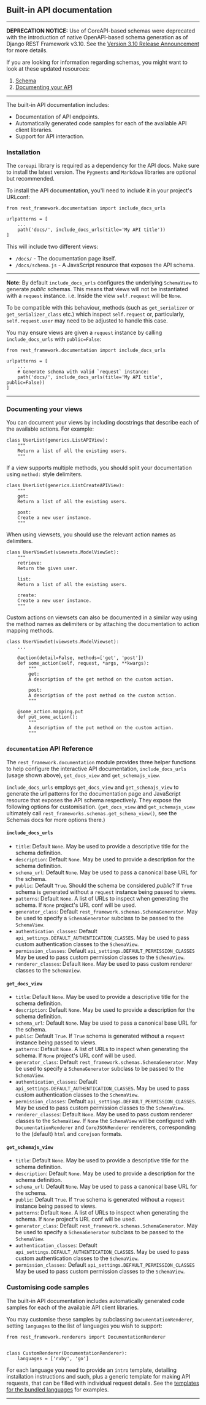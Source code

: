 ## Built-in API documentation

---

**DEPRECATION NOTICE:** Use of CoreAPI-based schemas were deprecated with the introduction of native OpenAPI-based schema generation as of Django REST Framework v3.10. See the [Version 3.10 Release Announcement](../community/3.10-announcement.md) for more details.

If you are looking for information regarding schemas, you might want to look at these updated resources:

1. [Schema](../api-guide/schemas.md)
1. [Documenting your API](../topics/documenting-your-api.md)

---

The built-in API documentation includes:

- Documentation of API endpoints.
- Automatically generated code samples for each of the available API client libraries.
- Support for API interaction.

### Installation

The `coreapi` library is required as a dependency for the API docs. Make sure to install the latest version. The `Pygments` and `Markdown` libraries are optional but recommended.

To install the API documentation, you'll need to include it in your project's URLconf:

```
from rest_framework.documentation import include_docs_urls

urlpatterns = [
    ...
    path('docs/', include_docs_urls(title='My API title'))
]
```

This will include two different views:

- `/docs/` - The documentation page itself.
- `/docs/schema.js` - A JavaScript resource that exposes the API schema.

---

**Note**: By default `include_docs_urls` configures the underlying `SchemaView` to generate _public_ schemas. This means that views will not be instantiated with a `request` instance. i.e. Inside the view `self.request` will be `None`.

To be compatible with this behaviour, methods (such as `get_serializer` or `get_serializer_class` etc.) which inspect `self.request` or, particularly, `self.request.user` may need to be adjusted to handle this case.

You may ensure views are given a `request` instance by calling `include_docs_urls` with `public=False`:

```
from rest_framework.documentation import include_docs_urls

urlpatterns = [
    ...
    # Generate schema with valid `request` instance:
    path('docs/', include_docs_urls(title='My API title', public=False))
]
```

---

### Documenting your views

You can document your views by including docstrings that describe each of the available actions. For example:

```
class UserList(generics.ListAPIView):
    """
    Return a list of all the existing users.
    """
```

If a view supports multiple methods, you should split your documentation using `method:` style delimiters.

```
class UserList(generics.ListCreateAPIView):
    """
    get:
    Return a list of all the existing users.

    post:
    Create a new user instance.
    """
```

When using viewsets, you should use the relevant action names as delimiters.

```
class UserViewSet(viewsets.ModelViewSet):
    """
    retrieve:
    Return the given user.

    list:
    Return a list of all the existing users.

    create:
    Create a new user instance.
    """
```

Custom actions on viewsets can also be documented in a similar way using the method names as delimiters or by attaching the documentation to action mapping methods.

```
class UserViewSet(viewsets.ModelViewset):
    ...

    @action(detail=False, methods=['get', 'post'])
    def some_action(self, request, *args, **kwargs):
        """
        get:
        A description of the get method on the custom action.

        post:
        A description of the post method on the custom action.
        """

    @some_action.mapping.put
    def put_some_action():
        """
        A description of the put method on the custom action.
        """
```

### `documentation` API Reference

The `rest_framework.documentation` module provides three helper functions to help configure the interactive API documentation, `include_docs_urls` (usage shown above), `get_docs_view` and `get_schemajs_view`.

`include_docs_urls` employs `get_docs_view` and `get_schemajs_view` to generate the url patterns for the documentation page and JavaScript resource that exposes the API schema respectively. They expose the following options for customisation. (`get_docs_view` and `get_schemajs_view` ultimately call `rest_frameworks.schemas.get_schema_view()`, see the Schemas docs for more options there.)

#### `include_docs_urls`

- `title`: Default `None`. May be used to provide a descriptive title for the schema definition.
- `description`: Default `None`. May be used to provide a description for the schema definition.
- `schema_url`: Default `None`. May be used to pass a canonical base URL for the schema.
- `public`: Default `True`. Should the schema be considered _public_? If `True` schema is generated without a `request` instance being passed to views.
- `patterns`: Default `None`. A list of URLs to inspect when generating the schema. If `None` project's URL conf will be used.
- `generator_class`: Default `rest_framework.schemas.SchemaGenerator`. May be used to specify a `SchemaGenerator` subclass to be passed to the `SchemaView`.
- `authentication_classes`: Default `api_settings.DEFAULT_AUTHENTICATION_CLASSES`. May be used to pass custom authentication classes to the `SchemaView`.
- `permission_classes`: Default `api_settings.DEFAULT_PERMISSION_CLASSES` May be used to pass custom permission classes to the `SchemaView`.
- `renderer_classes`: Default `None`. May be used to pass custom renderer classes to the `SchemaView`.

#### `get_docs_view`

- `title`: Default `None`. May be used to provide a descriptive title for the schema definition.
- `description`: Default `None`. May be used to provide a description for the schema definition.
- `schema_url`: Default `None`. May be used to pass a canonical base URL for the schema.
- `public`: Default `True`. If `True` schema is generated without a `request` instance being passed to views.
- `patterns`: Default `None`. A list of URLs to inspect when generating the schema. If `None` project's URL conf will be used.
- `generator_class`: Default `rest_framework.schemas.SchemaGenerator`. May be used to specify a `SchemaGenerator` subclass to be passed to the `SchemaView`.
- `authentication_classes`: Default `api_settings.DEFAULT_AUTHENTICATION_CLASSES`. May be used to pass custom authentication classes to the `SchemaView`.
- `permission_classes`: Default `api_settings.DEFAULT_PERMISSION_CLASSES`. May be used to pass custom permission classes to the `SchemaView`.
- `renderer_classes`: Default `None`. May be used to pass custom renderer classes to the `SchemaView`. If `None` the `SchemaView` will be configured with `DocumentationRenderer` and `CoreJSONRenderer` renderers, corresponding to the (default) `html` and `corejson` formats.

#### `get_schemajs_view`

- `title`: Default `None`. May be used to provide a descriptive title for the schema definition.
- `description`: Default `None`. May be used to provide a description for the schema definition.
- `schema_url`: Default `None`. May be used to pass a canonical base URL for the schema.
- `public`: Default `True`. If `True` schema is generated without a `request` instance being passed to views.
- `patterns`: Default `None`. A list of URLs to inspect when generating the schema. If `None` project's URL conf will be used.
- `generator_class`: Default `rest_framework.schemas.SchemaGenerator`. May be used to specify a `SchemaGenerator` subclass to be passed to the `SchemaView`.
- `authentication_classes`: Default `api_settings.DEFAULT_AUTHENTICATION_CLASSES`. May be used to pass custom authentication classes to the `SchemaView`.
- `permission_classes`: Default `api_settings.DEFAULT_PERMISSION_CLASSES` May be used to pass custom permission classes to the `SchemaView`.

### Customising code samples

The built-in API documentation includes automatically generated code samples for each of the available API client libraries.

You may customise these samples by subclassing `DocumentationRenderer`, setting `languages` to the list of languages you wish to support:

```
from rest_framework.renderers import DocumentationRenderer


class CustomRenderer(DocumentationRenderer):
    languages = ['ruby', 'go']
```

For each language you need to provide an `intro` template, detailing installation instructions and such, plus a generic template for making API requests, that can be filled with individual request details. See the [templates for the bundled languages][client-library-templates] for examples.

---

[client-library-templates]: https://github.com/encode/django-rest-framework/tree/master/rest_framework/templates/rest_framework/docs/langs
